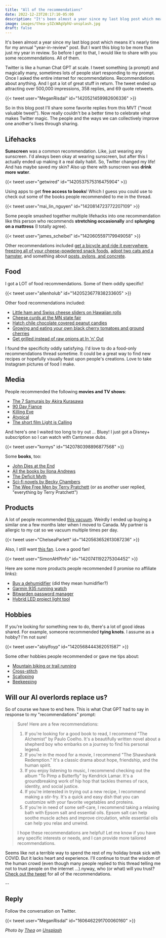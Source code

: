```yaml
---
title: "All of the recommendations"
date: 2022-12-23T20:17:10-05:00
description: "It's been almost a year since my last blog post which means it's nearly time for my annual year-in-review post. But I want this blog to be more than just my year in review. So before I get to that, I would like to share with you some recommendations. All of them."
image: images/thea-y3ZcWAgVphU-unsplash.jpg
draft: false
---
```


It's been almost a year since my last blog post which means it's nearly time for my annual "year-in-review" post. But I want this blog to be more than just my year in review. So before I get to that, I would like to share with you some recommendations. All of them.

Twitter is like a human Chat GPT at scale. I tweet something (a prompt) and magically many, sometimes lots of people start responding to my prompt. Once I asked the entire internet for recommendations. Recommendations about anything. And I got a lot of great stuff in return. The tweet ended up attracting over 500,000 impressions, 358 replies, and 69 quote retweets.

{{< tweet user="MeganRisdal" id="1420521459982606336" >}}

So in this blog post I'll share some favorite replies from this MVT ("most valuable tweet"). Now really couldn't be a better time to celebrate what makes Twitter magic. The people and the ways we can collectively improve one another's lives through sharing.

## Lifehacks

**Sunscreen** was a common recommendation. Like, just wearing any sunscreen. I'd always been okay at wearing sunscreen, but after this I actually ended up making it a real daily habit. So, Twitter changed my life! And has maybe saved my skin? Also up there with sunscreen was **drink more water**.	

{{< tweet user="getwired" id="1420537575316475904" >}}

Using apps to get **free access to books**! Which I guess you could use to check out some of the books people recommended to me in the thread.

{{< tweet user="mai_lin_nguyen" id="1420814723772207109" >}}

Some people smashed together multiple lifehacks into one recommendation like this person who recommends **stretching occasionally** and **splurging on a mattress** (I totally agree). 

{{< tweet user="james_scheibel" id="1420605597179949058" >}}

Other recommendations included [get a bicycle and ride it everywhere](https://twitter.com/balalaikagrunge/status/1420660057860153349), [freezing all of your cheese-powdered snack foods](https://twitter.com/Brophensteen/status/1420920640618467332), [adopt two cats and a hamster](https://twitter.com/hisotalus/status/1420678675410964483), and something about [posts, pylons, and concrete](https://twitter.com/nobletrout/status/1420814062858948616).


## Food

I got a LOT of food recommendations. Some of them oddly specific!

{{< tweet user="allenholub" id="1420523677838233605" >}}

Other food recommendations included:

* [Little ham and Swiss cheese sliders on Hawaiian rolls](https://twitter.com/tjmahr/status/1420561843945414657)
* [Cheese curds at the MN state fair](https://twitter.com/GabeSchenz/status/1420535327983296512)
* [Hatch chile chocolate covered peanut candies](https://twitter.com/shadowbanned_/status/1420527000473665538)
* [Growing and eating your own black cherry tomatoes and ground cherries](https://twitter.com/dwhdai/status/1420757513562120194)
* [Get grilled instead of raw onions at In 'n' Out](https://twitter.com/SnailMamma/status/1420529291129880578)

I found the specificity oddly satisfying. I'd love to do a food-only recommendations thread sometime. It could be a great way to find new recipes or hopefully visually feast upon people's creations. Love to take Instagram pictures of food I make.

## Media

People recommended the following **movies and TV shows**:

* [The 7 Samurais by Akira Kurasawa](https://twitter.com/nstamboglis/status/1420661093819617280?s=20&t=dmV5VhRNPABRCDiNa47D9g)
* [90 Day Fiance](https://twitter.com/ChloeCondon/status/1420526132835753986)
* [Killing Eve](https://twitter.com/databoydg/status/1420783839404695554)
* [Atypical](https://twitter.com/ModernNadeshiko/status/1421409595142987781)
* [The short film Light is Calling](https://twitter.com/TartanLlama/status/1420786701174202381)

And here's one I waited too long to try out ... Bluey! I just got a Disney+ subscription so I can watch with Cantonese dubs.

{{< tweet user="kornys" id="1420780398896877568" >}}

Some **books**, too:

* [John Dies at the End](https://twitter.com/davidasboth/status/1420669458415292417)
* [All the books by Ilona Andrews](https://twitter.com/JennaJrdn/status/1420557443692732417)
* [The Deficit Myth](https://twitter.com/migueldeicaza/status/1420521870659571712)
* [Sci-fi novels by Becky Chambers](https://twitter.com/polesasunder/status/1420593156387639303)
* [The Wee Free Men by Terry Pratchett](https://twitter.com/DrKashik/status/1420540509655867395) (or as another user replied, "everything by Terry Pratchett")

## Products

A lot of people recommended [this vacuum](https://www.dyson.com/vacuum-cleaners/cordless/v11/shop-all). Weirdly I ended up buying a similar one a few months later when I moved to Canada. My partner is allergic to my cat so we vacuum multiple times per day. 

{{< tweet user="ChelseaParlett" id="1420563652613087236" >}}

Also, I still want [this fan](https://www.meaco.com/products/meacofan-1056-air-circulator). Love a good fan!

{{< tweet user="SimonAHPInfo" id="1420741192275304452" >}}

Here are some more products people recommended (I promise no affiliate links):

* [Buy a dehumidifier](https://twitter.com/Nyarlathocon/status/1420949206974582789) (did they mean humidifier?)
* [Garmin 935 running watch](https://twitter.com/tmllr/status/1420568786705338368)
* [Bitwarden password manager](https://twitter.com/abaranov/status/1420527967717912577)
* [Hybrid LED project light tool](https://twitter.com/adamlaiacano/status/1420531338801782785)

## Hobbies

If you're looking for something new to do, there's a lot of good ideas shared. For example, someone recommended **tying knots**. I assume as a hobby? I'm not sure!

{{< tweet user="abiylfoyp" id="1420568444362051587" >}}

Some other hobbies people recommended or gave me tips about:

* [Mountain biking or trail running](https://twitter.com/eamcvey/status/1420558601878392833)
* [Cross-stitch](https://twitter.com/wholemilk/status/1420793507690684416)
* [Scalloping](https://twitter.com/ErinWestgate/status/1421019853054529539)
* [Beekeeping](https://twitter.com/rootpoint/status/1420757714402103316)

## Will our AI overlords replace us?

So of course we have to end here. This is what Chat GPT had to say in response to my "recommendations" prompt:

> Sure! Here are a few recommendations:
> 1. If you're looking for a good book to read, I recommend "The Alchemist" by Paulo Coelho. It's a beautifully written novel about a shepherd boy who embarks on a journey to find his personal legend.
> 2. If you're in the mood for a movie, I recommend "The Shawshank Redemption." It's a classic drama about hope, friendship, and the human spirit.
> 3. If you enjoy listening to music, I recommend checking out the album "To Pimp a Butterfly" by Kendrick Lamar. It's a groundbreaking work of hip hop that tackles themes of race, identity, and social justice.
> 4. If you're interested in trying out a new recipe, I recommend making a stir-fry. It's a quick and easy dish that you can customize with your favorite vegetables and proteins.
> 5. If you're in need of some self-care, I recommend taking a relaxing bath with Epsom salt and essential oils. Epsom salt can help soothe muscle aches and improve circulation, while essential oils can help you relax and unwind.
>
> I hope these recommendations are helpful! Let me know if you have any specific interests or needs, and I can provide more tailored recommendations.

Seems like not a terrible way to spend the rest of my holiday break sick with COVID. But it lacks heart and experience. I'll continue to trust the wisdom of the human crowd (even though many people replied to this thread telling me not to trust people on the internet ...).nyway, who (or what) will you trust? [Check out the tweet](https://twitter.com/MeganRisdal/status/1420521459982606336) for all of the recommendations.

--

## Reply

Follow the conversation on Twitter.

{{< tweet user="MeganRisdal" id="1606462291700060160" >}}

_Photo by <a href="https://unsplash.com/@theasophie?utm_source=unsplash&utm_medium=referral&utm_content=creditCopyText">Thea</a> on <a href="https://unsplash.com/s/photos/advice?utm_source=unsplash&utm_medium=referral&utm_content=creditCopyText">Unsplash</a>_